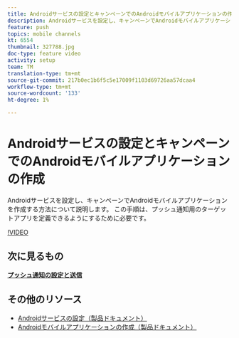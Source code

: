 ```yaml
---
title: Androidサービスの設定とキャンペーンでのAndroidモバイルアプリケーションの作成
description: Androidサービスを設定し、キャンペーンでAndroidモバイルアプリケーションを作成する方法について説明します。 これは、Neotripアプリをプッシュ通知のターゲットとして定義するために必要です。
feature: push
topics: mobile channels
kt: 6554
thumbnail: 327788.jpg
doc-type: feature video
activity: setup
team: TM
translation-type: tm+mt
source-git-commit: 217b0ec1b6f5c5e17009f1103d69726aa57dcaa4
workflow-type: tm+mt
source-wordcount: '133'
ht-degree: 1%

---
```



# Androidサービスの設定とキャンペーンでのAndroidモバイルアプリケーションの作成

Androidサービスを設定し、キャンペーンでAndroidモバイルアプリケーションを作成する方法について説明します。 この手順は、プッシュ通知用のターゲットアプリを定義できるようにするために必要です。

[!VIDEO](https://video.tv.adobe.com/v/327788?quality=12)

## 次に見るもの

**[プッシュ通知の設定と送信](/help/tutorial-getting-started-with-push-notifications-for-android/configuring-and-sending-push-notifications.md)**

## その他のリソース

* [Androidサービスの設定（製品ドキュメント）](https://experienceleague.adobe.com/docs/campaign-classic/using/sending-messages/sending-push-notifications/configure-the-mobile-app/configuring-the-mobile-application-android.html#configuring-android-service)
* [Androidモバイルアプリケーションの作成（製品ドキュメント）](https://experienceleague.adobe.com/docs/campaign-classic/using/sending-messages/sending-push-notifications/configure-the-mobile-app/configuring-the-mobile-application-android.html#creating-android-app)
